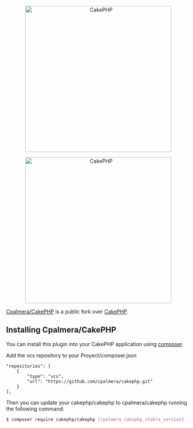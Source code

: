<p align="center">
  <a href="https://cakephp.org/" target="_blank" >
    <img alt="CakePHP" src="https://cakephp.org/v2/img/logos/CakePHP_Logo.svg" width="400" />
  </a>
</p>
<p align="center">
  <a href="https://campillopalmera.com/" target="_blank" >
    <img alt="CakePHP" src="https://www.campillopalmera.com/img/logos/logo-mail.png" width="400" />
  </a>
</p>

[Cpalmera/CakePHP](https://github.com/cpalmera/cakephp) is a public fork over [CakePHP](https://cakephp.org).


## Installing Cpalmera/CakePHP
You can install this plugin into your CakePHP application using [composer](https://getcomposer.org).

Add the vcs repository to your Proyect/composer.json
```
"repositories": [
    {
        "type": "vcs",
        "url": "https://github.com/cpalmera/cakephp.git"
    }
],
```

Then you can update your cakephp/cakephp to cpalmera/cakephp running the following command:

``` bash
$ composer require cakephp/cakephp [cpalmera_cakephp_stable_version]
```